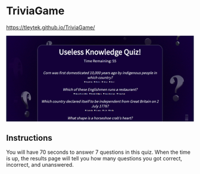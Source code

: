 # TriviaGame

https://tleytek.github.io/TriviaGame/

![Website Image](assets/images/website.png)

## Instructions

You will have 70 seconds to answer 7 questions in this quiz. When the time is up, the results page will tell you how many questions you got correct, incorrect, and unanswered.
